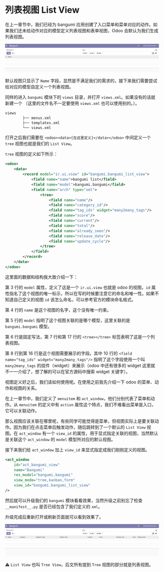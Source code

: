 # 列表视图 List View

在上一章节中，我们已经为 bangumi 应用创建了入口菜单和菜单对应的动作。如果我们还未给动作对应的模型定义列表视图和表单视图，Odoo 会默认为我们生成列表视图。

![list-view-1](../assets/images/list-view-1.png)

默认视图只显示了 `Name` 字段，显然是不满足我们的需求的，接下来我们需要尝试给对应的模型自定义一个列表视图。

同样的进入 `bangumi` 模块下的 `views` 目录，并打开 `views.xml`。如果没有的话就新建一个 （这里的文件名不一定要使用 `views.xml` 也可以使用别的。）。  

```
views
        ├── menus.xml
        ├── templates.xml
        └── views.xml
```

打开之后我们需要在 `<odoo><data>{在这里定义}</data></odoo>` 中间定义一个 `tree` 视图也就是我们的 `List View`。

`tree` 视图的定义如下所示：
```xml
<odoo>
    <data>
        <record model="ir.ui.view" id="bangumi.bangumi_list_view">
            <field name="name">bangumi list</field>
            <field name="model">bangumi.bangumi</field>
            <field name="arch" type="xml">
                <tree>
                    <field name="name"/>
                    <field name="category_id"/>
                    <field name="tag_ids" widget="many2many_tags"/>
                    <field name="score"/>
                    <field name="current"/>
                    <field name="total"/>
                    <field name="already_seen"/>
                    <field name="release_date"/>
                    <field name="update_cycle"/>
                </tree>
            </field>
        </record>
    </data>
</odoo>
```

这里面的数据和结构我大致介绍一下：

第 3 行的 `model` 属性，定义了这是一个 `ir.ui.view` 也就是 odoo 的视图，`id` 属性指名了这个视图的唯一标示，所以在写的时候要注意它的命名和唯一性。如果不知道自己定义的视图 `id` 该怎么命名，可以参考官方的模块命名格式。

第 4 行的 `name` 是这个视图的名字，这个没有唯一约束。

第 5 行的 `model` 指明了这个视图关联的是哪个模型，这里关联的是 `bangumi.bangumi` 模型。

第 6 行是固定写法，第 7 行和第 17 行的 `<tree></tree>` 标签表明了这是一个列表视图。

第 8 行到第 16 行是这个视图需要展示的字段。其中 10 行的 `<field name="tag_ids" widget="many2many_tags"/>` 指明了这个字段使用一个叫 `many2many_tags` 的挂件（widget）来展示（odoo 中还有很多的 widget 这里就不一一介绍了，想了解的可以在官方源码中搜索 widget 关键字）。  

视图定义好之后，我们该如何使用呢。在使用之前我先介绍一下 odoo 的菜单、动作和视图的关系。  

在上一章节中，我们定义了 `menuitem` 和 `act_window`，他们分别代表了菜单和动作。从 `menuitem` 的定义中有 `action` 属性这个特点，我们不难看出菜单是入口，它可以关联动作。  

那么视图应该关联在哪里呢，有些同学可能觉得是菜单，但视图实际上是要关联动作。因为我们在点击菜单后触发动作，随后跳转到了一个默认的 `List View` 视图。在 `act_window` 有一个 `view_id` 的属性，用于显式指定关联的视图，当然默认是关联这个 `act_window` 的 `model` 模型所对应的默认视图。

接下来我们给 `act_window` 加上 `view_id` 来显式指定成我们刚刚定义的视图。  

```xml
<act_window
    id="act_bangumi_view"
    name="Bangumi"
    res_model="bangumi.bangumi"
    view_mode="tree,kanban,form"
    view_id="bangumi.bangumi_list_view"
/>
```

然后就可以升级我们的 `bangumi` 模块看看效果，当然升级之前别忘了检查 `__manifest__.py` 是否已经包含了我们定义的 `xml`。

升级完成后重新打开或刷新页面就可以看到效果了。

![list-view-2](../assets/images/list-view-2.png)

⚠️ `List View` 也叫 `Tree View`，后文所有提到 `Tree` 视图的部分就是列表视图。

